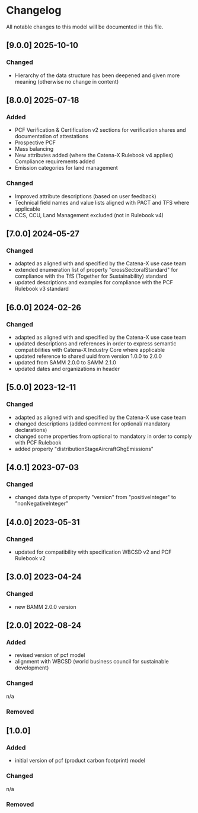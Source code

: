 # Changelog
All notable changes to this model will be documented in this file.

## [9.0.0] 2025-10-10

### Changed

- Hierarchy of the data structure has been deepened and given more meaning (otherwise no change in content)

## [8.0.0] 2025-07-18

### Added

- PCF Verification & Certification v2 sections for verification shares and documentation of attestations
- Prospective PCF
- Mass balancing
- New attributes added (where the Catena-X Rulebook v4 applies) Compliance requirements added
- Emission categories for land management

### Changed

- Improved attribute descriptions (based on user feedback)
- Technical field names and value lists aligned with PACT and TFS where applicable
- CCS, CCU, Land Management excluded (not in Rulebook v4)

## [7.0.0] 2024-05-27

### Changed

- adapted as aligned with and specified by the Catena-X use case team
- extended enumeration list of property "crossSectoralStandard" for compliance with the TfS (Together for Sustainability) standard
- updated descriptions and examples for compliance with the PCF Rulebook v3 standard

## [6.0.0] 2024-02-26

### Changed

- adapted as aligned with and specified by the Catena-X use case team
- updated descriptions and references in order to express semantic compatibilities with Catena-X Industry Core where applicable
- updated reference to shared uuid from version 1.0.0 to 2.0.0
- updated from SAMM 2.0.0 to SAMM 2.1.0
- updated dates and organizations in header 

## [5.0.0] 2023-12-11

### Changed

- adapted as aligned with and specified by the Catena-X use case team
- changed descriptions (added comment for optional/ mandatory declarations)
- changed some properties from optional to mandatory in order to comply with PCF Rulebook
- added property "distributionStageAircraftGhgEmissions" 

## [4.0.1] 2023-07-03

### Changed

- changed data type of property "version" from "positiveInteger" to "nonNegativeInteger"

## [4.0.0] 2023-05-31

### Changed

- updated for compatibility with specification WBCSD v2 and PCF Rulebook v2

## [3.0.0] 2023-04-24

### Changed

- new BAMM 2.0.0 version

## [2.0.0] 2022-08-24

### Added

- revised version of pcf model
- alignment with WBCSD (world business council for sustainable development)

### Changed

n/a

### Removed

## [1.0.0]

### Added

- initial version of pcf (product carbon footprint) model

### Changed

n/a

### Removed
